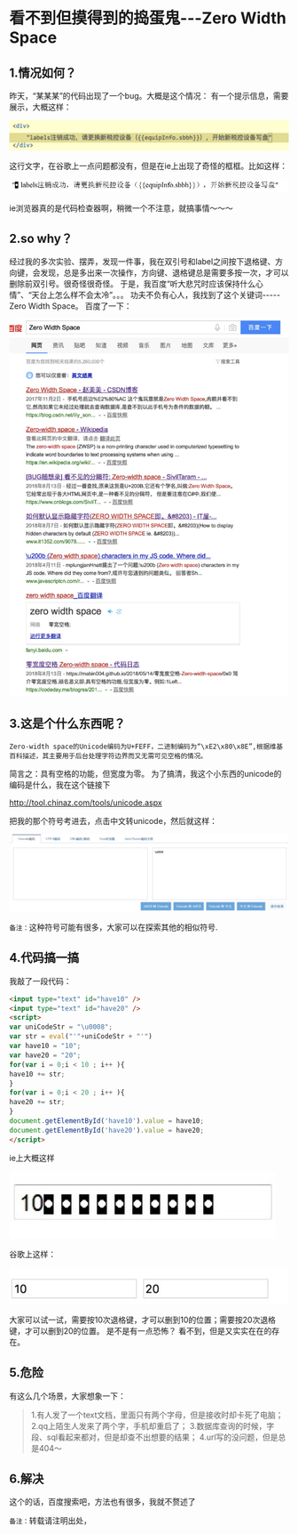 # 看不到但摸得到的捣蛋鬼---Zero Width Space

## 1.情况如何？
昨天，“某某某”的代码出现了一个bug。大概是这个情况：
有一个提示信息，需要展示，大概这样：

<img src="../image/faker/label.png" >

这行文字，在谷歌上一点问题都没有，但是在ie上出现了奇怪的框框。比如这样：

<img src="../image/faker/labelIE.png" >

ie浏览器真的是代码检查器啊，稍微一个不注意，就搞事情～～～

## 2.so why？

经过我的多次实验、摆弄，发现一件事，我在双引号和label之间按下退格键、方向键，会发现，总是多出来一次操作，方向键、退格键总是需要多按一次，才可以删除前双引号。很奇怪很奇怪。
于是，我百度“听大悲咒时应该保持什么心情”、“天台上怎么样不会太冷”。。。
功夫不负有心人，我找到了这个关键词-----Zero Width Space。
百度了一下：

<img src="../image/faker/baidu.png" >

## 3.这是个什么东西呢？
```
Zero-width space的Unicode编码为U+FEFF，二进制编码为“\xE2\x80\x8E”,根据维基百科描述，其主要用于后台处理字符边界而又无需可见空格的情况。
```
简言之：具有空格的功能，但宽度为零。
为了搞清，我这个小东西的unicode的编码是什么，我在这个链接下

http://tool.chinaz.com/tools/unicode.aspx

把我的那个符号考进去，点击中文转unicode，然后就这样：

<img src="../image/faker/转换.png" >

`备注：`这种符号可能有很多，大家可以在探索其他的相似符号.

## 4.代码搞一搞
我敲了一段代码：
```html
<input type="text" id="have10" />
<input type="text" id="have20" />
<script>
var uniCodeStr = "\u0008";
var str = eval("'"+uniCodeStr + "'")
var have10 = "10";
var have20 = "20";
for(var i = 0;i < 10 ; i++ ){
have10 += str;
}
for(var i = 0;i < 20 ; i++ ){
have20 += str;
}
document.getElementById('have10').value = have10;
document.getElementById('have20').value = have20;
</script>
```

ie上大概这样

<img src="../image/faker/10IE.png" >

谷歌上这样：

<img src="../image/faker/10google.png" >

大家可以试一试，需要按10次退格键，才可以删到10的位置；需要按20次退格键，才可以删到20的位置。
是不是有一点恐怖？
看不到，但是又实实在在的存在。

## 5.危险
有这么几个场景，大家想象一下：
> 1.有人发了一个text文档，里面只有两个字母，但是接收时却卡死了电脑；
> 2.qq上陌生人发来了两个字，手机却重启了；
> 3.数据库查询的时候，字段、sql看起来都对，但是却查不出想要的结果；
> 4.url写的没问题，但是总是404～

## 6.解决
这个的话，百度搜索吧，方法也有很多，我就不赘述了

`备注：`转载请注明出处，



